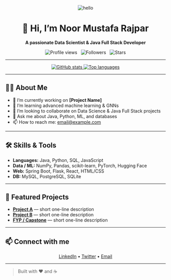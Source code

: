 <p align="center">
  <img src="https://img.shields.io/badge/👋-Hello!-brightgreen" alt="hello" />
</p>

<h1 align="center">👋 Hi, I’m Noor Mustafa Rajpar</h1>
<p align="center">
  <strong>A passionate Data Scientist & Java Full Stack Developer</strong>
</p>

<p align="center">
  <img src="https://komarev.com/ghpvc/?username=USERNAME&color=blue" alt="Profile views" />
  &nbsp;
  <img src="https://img.shields.io/github/followers/USERNAME?label=Followers&style=social" alt="Followers" />
  &nbsp;
  <img src="https://img.shields.io/github/stars/USERNAME?style=social" alt="Stars" />
</p>

---

<p align="center">
  <a href="https://github.com/USERNAME">
    <img src="https://github-readme-stats.vercel.app/api?username=USERNAME&show_icons=true&theme=github_dark&count_private=true" alt="GitHub stats" />
  </a>
  <a href="https://github.com/USERNAME">
    <img src="https://github-readme-stats.vercel.app/api/top-langs/?username=USERNAME&layout=compact&theme=github_dark" alt="Top languages" />
  </a>
</p>

---

## 👨‍💻 About Me
- 🔭 I’m currently working on **[Project Name]**
- 🌱 I’m learning advanced machine learning & GNNs
- 👯 I’m looking to collaborate on Data Science & Java Full Stack projects
- 💬 Ask me about Java, Python, ML, and databases
- 📫 How to reach me: [email@example.com](mailto:email@example.com)

---

## 🛠️ Skills & Tools
- **Languages:** Java, Python, SQL, JavaScript  
- **Data / ML:** NumPy, Pandas, scikit-learn, PyTorch, Hugging Face  
- **Web:** Spring Boot, Flask, React, HTML/CSS  
- **DB:** MySQL, PostgreSQL, SQLite

---

## 🔭 Featured Projects
- **[Project A](https://github.com/USERNAME/project-a)** — short one-line description
- **[Project B](https://github.com/USERNAME/project-b)** — short one-line description
- **[FYP / Capstone](https://github.com/USERNAME/fyp)** — short one-line description

---

## 📫 Connect with me
<p align="center">
  <a href="https://linkedin.com/in/YOUR_LINKEDIN" target="_blank">LinkedIn</a> •
  <a href="https://twitter.com/YOUR_TWITTER" target="_blank">Twitter</a> •
  <a href="mailto:email@example.com">Email</a>
</p>

---

> Built with ❤️ and ☕  
